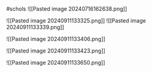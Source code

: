 #schols 
![[Pasted image 20240716162638.png]]

![[Pasted image 20240911133325.png]]
![[Pasted image 20240911133339.png]]

![[Pasted image 20240911133406.png]]

![[Pasted image 20240911133423.png]]

![[Pasted image 20240911133650.png]]